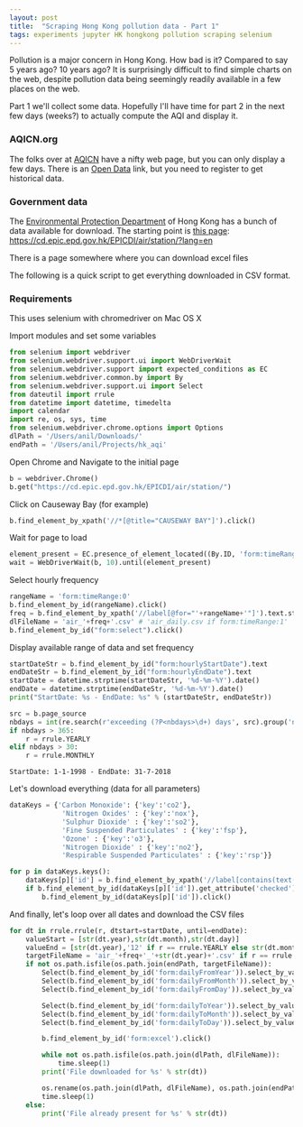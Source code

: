 ```yaml
---
layout: post
title:  "Scraping Hong Kong pollution data - Part 1"
tags: experiments jupyter HK hongkong pollution scraping selenium
---
```


Pollution is a major concern in Hong Kong. How bad is it? Compared to say 5 years ago? 10 years ago?
It is surprisingly difficult to find simple charts on the web, despite pollution data being seemingly readily available in a few places on the web.

Part 1 we'll collect some data.
Hopefully I'll have time for part 2 in the next few days (weeks?) to actually compute the AQI and display it. 

### AQICN.org

The folks over at [AQICN](https://aqicn.org/city/hongkong/) have a nifty web page, but you can only display a few days.
There is an [Open Data](http://aqicn.org/data-platform/register/) link, but you need to register to get historical data.

### Government data

The [Environmental Protection Department](https://www.epd.gov.hk/epd/epic/english/data_air.html) of Hong Kong has a bunch of data available for download. The starting point is [this page](https://cd.epic.epd.gov.hk/EPICDI/air/station/?lang=en): https://cd.epic.epd.gov.hk/EPICDI/air/station/?lang=en

There is a page somewhere where you can download excel files

The following is a quick script to get everything downloaded in CSV format. 

### Requirements

This uses selenium with chromedriver on Mac OS X



Import modules and set some variables


```python
from selenium import webdriver
from selenium.webdriver.support.ui import WebDriverWait
from selenium.webdriver.support import expected_conditions as EC
from selenium.webdriver.common.by import By
from selenium.webdriver.support.ui import Select
from dateutil import rrule
from datetime import datetime, timedelta
import calendar
import re, os, sys, time
from selenium.webdriver.chrome.options import Options
dlPath = '/Users/anil/Downloads/'
endPath = '/Users/anil/Projects/hk_aqi'
```

Open Chrome and Navigate to the initial page


```python
b = webdriver.Chrome()
b.get("https://cd.epic.epd.gov.hk/EPICDI/air/station/")
```

Click on Causeway Bay (for example)


```python
b.find_element_by_xpath('//*[@title="CAUSEWAY BAY"]').click()
```

Wait for page to load


```python
element_present = EC.presence_of_element_located((By.ID, 'form:timeRange:0'))
wait = WebDriverWait(b, 10).until(element_present)
```

Select hourly frequency


```python
rangeName = 'form:timeRange:0'
b.find_element_by_id(rangeName).click()
freq = b.find_element_by_xpath('//label[@for="'+rangeName+'"]').text.strip().lower()
dlFileName = 'air_'+freq+'.csv' # 'air_daily.csv if form:timeRange:1'
b.find_element_by_id("form:select").click()
```

Display available range of data and set frequency


```python
startDateStr = b.find_element_by_id("form:hourlyStartDate").text
endDateStr = b.find_element_by_id("form:hourlyEndDate").text
startDate = datetime.strptime(startDateStr, '%d-%m-%Y').date()
endDate = datetime.strptime(endDateStr, '%d-%m-%Y').date()
print("StartDate: %s - EndDate: %s" % (startDateStr, endDateStr))

src = b.page_source
nbdays = int(re.search(r'exceeding (?P<nbdays>\d+) days', src).group('nbdays'))
if nbdays > 365:
    r = rrule.YEARLY
elif nbdays > 30:
    r = rrule.MONTHLY
```

    StartDate: 1-1-1998 - EndDate: 31-7-2018


Let's download everything (data for all parameters)


```python
dataKeys = {'Carbon Monoxide': {'key':'co2'},
             'Nitrogen Oxides' : {'key':'nox'},
             'Sulphur Dioxide' : {'key':'so2'},
             'Fine Suspended Particulates' : {'key':'fsp'},
             'Ozone' : {'key':'o3'},
             'Nitrogen Dioxide' : {'key':'no2'},
             'Respirable Suspended Particulates' : {'key':'rsp'}}

for p in dataKeys.keys():
    dataKeys[p]['id'] = b.find_element_by_xpath('//label[contains(text(), "{0}")]'.format(p)).get_attribute('for')
    if b.find_element_by_id(dataKeys[p]['id']).get_attribute('checked') != 'true':
        b.find_element_by_id(dataKeys[p]['id']).click()
```

And finally, let's loop over all dates and download the CSV files


```python
for dt in rrule.rrule(r, dtstart=startDate, until=endDate):
    valueStart = [str(dt.year),str(dt.month),str(dt.day)]
    valueEnd = [str(dt.year),'12' if r == rrule.YEARLY else str(dt.month),'31' if r == rrule.YEARLY else str(calendar.monthrange(dt.year,dt.month)[1])]
    targetFileName = 'air_'+freq+'_'+str(dt.year)+'.csv' if r == rrule.YEARLY else 'air_'+freq+'_'+str(dt.year)+'_'+str(dt.month)+'.csv'
    if not os.path.isfile(os.path.join(endPath, targetFileName)):
        Select(b.find_element_by_id('form:dailyFromYear')).select_by_value(valueStart[0])
        Select(b.find_element_by_id('form:dailyFromMonth')).select_by_value(valueStart[1])
        Select(b.find_element_by_id('form:dailyFromDay')).select_by_value(valueStart[2])

        Select(b.find_element_by_id('form:dailyToYear')).select_by_value(valueEnd[0])
        Select(b.find_element_by_id('form:dailyToMonth')).select_by_value(valueEnd[1])
        Select(b.find_element_by_id('form:dailyToDay')).select_by_value(valueEnd[2])

        b.find_element_by_id('form:excel').click()

        while not os.path.isfile(os.path.join(dlPath, dlFileName)):
            time.sleep(1)
        print('File downloaded for %s' % str(dt))

        os.rename(os.path.join(dlPath, dlFileName), os.path.join(endPath, targetFileName))
        time.sleep(1)
    else:
        print('File already present for %s' % str(dt))
    
```

